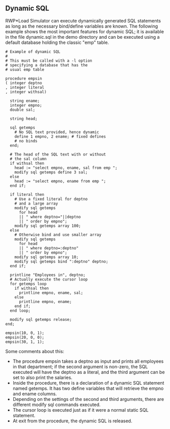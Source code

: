 ## Dynamic SQL
RWP\*Load Simulator can execute dynamically generated SQL statements as 
long as the necessary bind/define variables are known.
The following example shows the most important features for dynamic 
SQL; it is available in the file dynamic.sql in the demo directory and 
can be executed using a default database holding the classic "emp" 
table.
```
# Example of dynamic SQL
#
# This must be called with a -l option
# specifying a database that has the
# usual emp table

procedure empsin
( integer deptno
, integer literal
, integer withsal)

  string ename;
  integer empno;
  double sal;

  string head;

  sql getemps
    # No SQL text provided, hence dynamic
    define 1 empno, 2 ename; # fixed defines
    # no binds
  end;

  # The head of the SQL text with or without
  # the sal column
  if withsal then
    head := "select empno, ename, sal from emp ";
    modify sql getemps define 3 sal;
  else
    head := "select empno, ename from emp ";
  end if;

  if literal then
    # Use a fixed literal for deptno
    # and a large array 
    modify sql getemps
      for head 
      || " where deptno="||deptno
      || " order by empno";
    modify sql getemps array 100;
  else
    # Otherwise bind and use smaller array
    modify sql getemps
      for head
      || " where deptno=:deptno"
      || " order by empno";
    modify sql getemps array 10;
    modify sql getemps bind ":deptno" deptno;
  end if;

  printline "Employees in", deptno;
  # Actually execute the cursor loop
  for getemps loop
    if withsal then
      printline empno, ename, sal;
    else
      printline empno, ename;
    end if;
  end loop;

  modify sql getemps release;
end;

empsin(10, 0, 1);
empsin(20, 0, 0);
empsin(30, 1, 1);
```
Some comments about this:

 * The procedure empsin takes a deptno as input and prints all employees in that department; if the second argument is non-zero, the SQL executed will have the deptno as a literal, and the third argument can be set to also print the salaries.  
 * Inside the procedure, there is a declaration of a dynamic SQL statement named getemps.  It has two define variables that will retrieve the empno and ename columns.  
 * Depending on the settings of the second and third arguments, there are different modify sql commands executed.  
 * The cursor loop is executed just as if it were a normal static SQL statement.  
 * At exit from the procedure, the dynamic SQL is released.  

